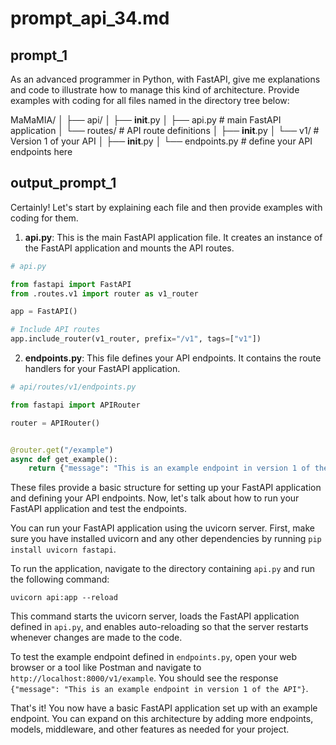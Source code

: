 # prompt_api_34.md

## prompt_1

As an advanced programmer in Python, with FastAPI, give me explanations and code to illustrate how to manage this kind of architecture. Provide examples with coding for all files named in the directory tree below: 

MaMaMIA/
│
├── api/
│   ├── __init__.py
│   ├── api.py         # main FastAPI application
│   └── routes/        # API route definitions
│       ├── __init__.py
│       └── v1/        # Version 1 of your API
│           ├── __init__.py
│           └── endpoints.py  # define your API endpoints here


## output_prompt_1
Certainly! Let's start by explaining each file and then provide examples with coding for them.

1. **api.py**: This is the main FastAPI application file. It creates an instance of the FastAPI application and mounts the API routes.

```python
# api.py

from fastapi import FastAPI
from .routes.v1 import router as v1_router

app = FastAPI()

# Include API routes
app.include_router(v1_router, prefix="/v1", tags=["v1"])
```

2. **endpoints.py**: This file defines your API endpoints. It contains the route handlers for your FastAPI application.

```python
# api/routes/v1/endpoints.py

from fastapi import APIRouter

router = APIRouter()


@router.get("/example")
async def get_example():
    return {"message": "This is an example endpoint in version 1 of the API"}
```

These files provide a basic structure for setting up your FastAPI application and defining your API endpoints. Now, let's talk about how to run your FastAPI application and test the endpoints.

You can run your FastAPI application using the uvicorn server. First, make sure you have installed uvicorn and any other dependencies by running `pip install uvicorn fastapi`.

To run the application, navigate to the directory containing `api.py` and run the following command:

```
uvicorn api:app --reload
```

This command starts the uvicorn server, loads the FastAPI application defined in `api.py`, and enables auto-reloading so that the server restarts whenever changes are made to the code.

To test the example endpoint defined in `endpoints.py`, open your web browser or a tool like Postman and navigate to `http://localhost:8000/v1/example`. You should see the response `{"message": "This is an example endpoint in version 1 of the API"}`.

That's it! You now have a basic FastAPI application set up with an example endpoint. You can expand on this architecture by adding more endpoints, models, middleware, and other features as needed for your project.
